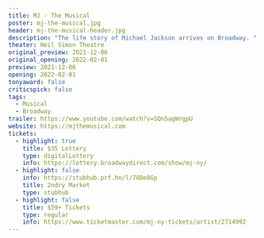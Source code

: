 ```yaml
---
title: MJ - The Musical
poster: mj-the-musical.jpg
header: mj-the-musical-header.jpg
description: "The life story of Michael Jackson arrives on Broadway. "
theater: Neil Simon Theatre
original_preview: 2021-12-06
original_opening: 2022-02-01
preview: 2021-12-06
opening: 2022-02-01
tonyaward: false
criticspick: false
tags: 
  - Musical
  - Broadway
trailer: https://www.youtube.com/watch?v=SQnSagWrgpU
website: https://mjthemusical.com
tickets:
  - highlight: true
    title: $35 Lottery
    type: digitalLottery
    info: https://lottery.broadwaydirect.com/show/mj-ny/
  - highlight: false
    info: https://stubhub.prf.hn/l/78De8Gp
    title: 2ndry Market
    type: stubhub
  - highlight: false
    title: $59+ Tickets
    type: regular
    info: https://www.ticketmaster.com/mj-ny-tickets/artist/2714992
---
```

